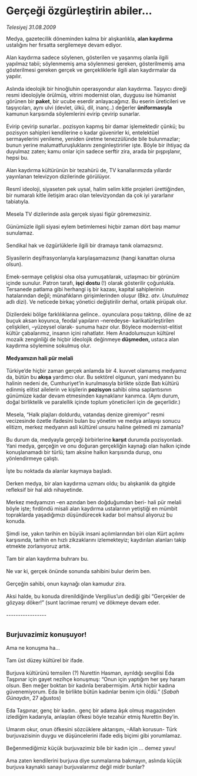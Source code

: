 # Gerçeği özgürleştirin abiler...

*Telesiyej 31.08.2009*

<div class="taraf_structure_2col_1zq">
<div class="margen_n">



 <p>Medya, gazetecilik döneminden kalma bir alışkanlıkla, <b>alan kaydırma</b> ustalığını her fırsatta sergilemeye devam ediyor. <br/><br/>Alan kaydırma sadece söylenen, gösterilen ve yaşanmış olanla ilgili yapılmaz tabii; söylenmemiş ama söylenmesi gereken, gösterilmemiş ama gösterilmesi gereken gerçek ve gerçekliklerle ilgili alan kaydırmalar da yapılır. <br/><br/>Aslında ideolojik bir hinoğluhin operasyondur alan kaydırma. Taşıyıcı direği resmi ideolojiyle örülmüş, vitrini modernist olan, duygusu ise hümanist görünen bir <b>paket</b>, bir ucube eserdir anlayacağınız. Bu eserin üreticileri ve taşıyıcıları, aynı ulvi (devlet, ülkü, dil, inanç..) değerler <b>üniformasıyla </b>kamunun karşısında söylemlerini evirip çevirip sunarlar. <br/><br/>Evirip çevirip sunarlar.. pozisyon kapmış bir damar işlemektedir çünkü; bu pozisyon sahipleri kendilerine o kadar güvenirler ki, entelektüel sermayelerini yenileme, yeniden üretme tenezzülünde bile bulunmazlar; bunun yerine malumatfuruşluklarını zenginleştirirler işte. Böyle bir ihtiyaç da duyulmaz zaten; kamu onlar için sadece serftir zira, arada bir pışpışlanır, hepsi bu. <br/><br/>Alan kaydırma kültürünün bir tezahürü de, TV kanallarımızda yıllardır yayınlanan televizyon dizilerinde görülüyor. <br/><br/>Resmî ideoloji, siyaseten pek uysal, halim selim kitle projeleri ürettiğinden, bir numaralı kitle iletişim aracı olan televizyondan da çok iyi yararlanır tabiatıyla. <br/><br/>Mesela TV dizilerinde asla gerçek siyasi figür göremezsiniz. <br/><br/>Günümüzle ilgili siyasi eylem betimlemesi hiçbir zaman dört başı mamur sunulamaz. <br/><br/>Sendikal hak ve özgürlüklerle ilgili bir dramaya tanık olamazsınız. <br/><br/>Siyasilerin deşifrasyonlarıyla karşılaşamazsınız (hangi kanattan olursa olsun). <br/><br/>Emek-sermaye çelişkisi olsa olsa yumuşatılarak, uzlaşmacı bir görünüm içinde sunulur. Patron tarafı, <b>işçi dostu </b>(!) olarak gösterilir çoğunlukla. Tersanede patlama gibi herhangi iş bir kazası, kapital sahiplerinin hatalarından değil; münafıkların girişimlerinden oluşur (Bkz. <i>atv</i>. <i>Unutulmaz</i><b> </b>adlı dizi). Ve neticede birkaç yönetici değiştirilir derhal, ortalık pirüpak olur. <br/><br/>Dizilerdeki bölge farklılıklarına gelince.. oyunculara poşu taktırıp, diline de az buçuk aksan koyunca, feodal yapıların –neredeyse- karikatürleştirilen çelişkileri, –yüzeysel olarak- sunuma hazır olur. Böylece modernist-elitist kültür çabalarımız, insanın içini rahatlatır. Hem Anadolumuzun kültürel mozaik zenginliği de hiçbir ideolojik değinmeye<b> düşmeden, </b>ustaca alan kaydırma söylemine sokulmuş olur.<b> <br/><br/>Medyamızın hali pür melali</b> <br/><br/>Türkiye’de hiçbir zaman gerçek anlamda bir 4. kuvvet olamamış medyamız da, bütün bu<b> akışa</b> yardımcı olur. Bu sektörel olgunun, yani medyanın bu halinin nedeni de, Cumhuriyet’in kurulmasıyla birlikte sözde Batı kültürü edinmiş elitist ailelerin ve kişilerin <b>pozisyon </b>sahibi olma saplantısının günümüze kadar devam etmesinden kaynaklanır kanımca. (Aynı durum, doğal birliktelik ve paralellik içinde toplum yöneticileri için de geçerlidir.) <br/><br/>Mesela, “Halk plajları doldurdu, vatandaş denize giremiyor” resmi vecizesinde özetle ifadesini bulan bu yönetim ve medya anlayışı sonucu elitizm, merkez medyanın asli kültürel unsuru haline gelmedi mi zamanla? <br/><br/>Bu durum da, medyayla gerçeği birbirlerine<b> karşıt </b>durumda pozisyonladı. Yani medya, gerçeğin ve onu doğuran gerçekliğin kaynağı olan halkın içinde konuşlanamadı bir türlü; tam aksine halkın karşısında durup, onu yönlendirmeye çalıştı. <br/><br/>İşte bu noktada da alanlar kaymaya başladı. <br/><br/>Derken medya, bir alan kaydırma uzmanı oldu; bu alışkanlık da gitgide refleksif bir hal aldı nihayetinde. <br/><br/>Merkez medyamızın –en azından ben doğduğumdan beri- hali pür melali böyle işte; fırdöndü misali alan kaydırma ustalarının yetiştiği en mümbit topraklarda yaşadığımızı düşündürecek kadar bol mahsul alıyoruz bu konuda. <br/><br/>Şimdi ise, yakın tarihin en büyük insani açılımlarından biri olan Kürt açılımı karşısında, tarihin en hızlı zikzaklarını izlemekteyiz; kaydırılan alanları takip etmekte zorlanıyoruz artık. <br/><br/>Tam bir alan kaydırma buhranı bu. <br/><br/>Ne var ki, gerçek önünde sonunda sahibini bulur derim ben. <br/><br/>Gerçeğin sahibi, onun kaynağı olan kamudur zira. <br/><br/>Aksi halde, bu konuda direnildiğinde Vergilius’un dediği gibi “Gerçekler de gözyaşı döker!” (sunt lacrimae rerum) ve dökmeye devam eder. <br/><br/>----------------- <br/><br/><br/><font size="4"><strong>Burjuvazimiz konuşuyor!</strong></font> <br/><br/>Ama ne konuşma ha... <br/><br/>Tam üst düzey kültürel bir ifade. <br/><br/>Burjuva kültürünü temsilen (?) Nurettin Hasman, ayrıldığı sevgilisi Eda Taşpınar için gayet nezihçe konuşmuş: “Onun için yaptığım her şey haram olsun. Ben meğer boktan bir kadınla berabermişim. Artık hiçbir kadına güvenemiyorum. Eda ile birlikte bütün kadınlar benim için öldü.” (<i>Sabah Günaydın</i>, 27 ağustos) <br/><br/>Eda Taşpınar, genç bir kadın.. genç bir adama âşık olmuş magazinden izlediğim kadarıyla, anlaşılan öfkesi böyle tezahür etmiş Nurettin Bey’in. <br/><br/>Umarım okur, onun öfkesini sözcüklere aktarışını, –Allah korusun- Türk burjuvazisinin duygu ve düşüncelerini ifade ediş biçimi gibi yorumlamaz. <br/><br/>Beğenmediğimiz küçük burjuvazimiz bile bir kadın için ... demez yavu! <br/><br/>Ama zaten kendilerini burjuva diye sunmalarına bakmayın, aslında küçük burjuva kaynaklı sanayi burjuvalarımız değil midir bunlar?</p>
<br/>
<br/>
<br/>



<br/>


<div id="taraf_not">
</div>

</div>


</div>
